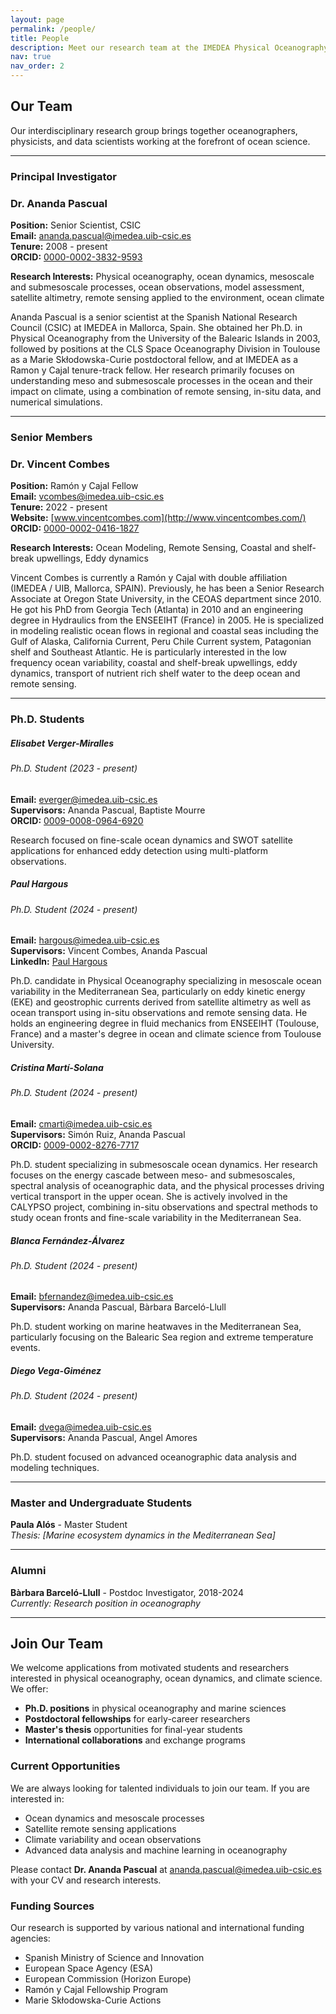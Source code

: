 ```yaml
---
layout: page
permalink: /people/
title: People
description: Meet our research team at the IMEDEA Physical Oceanography Laboratory
nav: true
nav_order: 2
---
```


<div class="people">

## Our Team

Our interdisciplinary research group brings together oceanographers, physicists, and data scientists working at the forefront of ocean science.

---

### Principal Investigator

### Dr. Ananda Pascual

**Position:** Senior Scientist, CSIC  
**Email:** [ananda.pascual@imedea.uib-csic.es](mailto:ananda.pascual@imedea.uib-csic.es)  
**Tenure:** 2008 - present  
**ORCID:** [0000-0002-3832-9593](https://orcid.org/0000-0002-3832-9593)  

**Research Interests:** Physical oceanography, ocean dynamics, mesoscale and submesoscale processes, ocean observations, model assessment, satellite altimetry, remote sensing applied to the environment, ocean climate

Ananda Pascual is a senior scientist at the Spanish National Research Council (CSIC) at IMEDEA in Mallorca, Spain. She obtained her Ph.D. in Physical Oceanography from the University of the Balearic Islands in 2003, followed by positions at the CLS Space Oceanography Division in Toulouse as a Marie Skłodowska-Curie postdoctoral fellow, and at IMEDEA as a Ramon y Cajal tenure-track fellow. Her research primarily focuses on understanding meso and submesoscale processes in the ocean and their impact on climate, using a combination of remote sensing, in-situ data, and numerical simulations.

---

### Senior Members

### Dr. Vincent Combes

**Position:** Ramón y Cajal Fellow  
**Email:** [vcombes@imedea.uib-csic.es](mailto:vcombes@imedea.uib-csic.es)  
**Tenure:** 2022 - present  
**Website:** [www.vincentcombes.com](http://www.vincentcombes.com/)  
**ORCID:** [0000-0002-0416-1827](https://orcid.org/0000-0002-0416-1827)  

**Research Interests:** Ocean Modeling, Remote Sensing, Coastal and shelf-break upwellings, Eddy dynamics

Vincent Combes is currently a Ramón y Cajal with double affiliation (IMEDEA / UIB, Mallorca, SPAIN). Previously, he has been a Senior Research Associate at Oregon State University, in the CEOAS department since 2010. He got his PhD from Georgia Tech (Atlanta) in 2010 and an engineering degree in Hydraulics from the ENSEEIHT (France) in 2005. He is specialized in modeling realistic ocean flows in regional and coastal seas including the Gulf of Alaska, California Current, Peru Chile Current system, Patagonian shelf and Southeast Atlantic. He is particularly interested in the low frequency ocean variability, coastal and shelf-break upwellings, eddy dynamics, transport of nutrient rich shelf water to the deep ocean and remote sensing.

---

### Ph.D. Students

<div class="people row">

<div class="person-card">
  <div class="card-body">
    <h5 class="card-title">Elisabet Verger-Miralles</h5>
    <h6 class="card-subtitle">Ph.D. Student (2023 - present)</h6>
    <div class="contact-info">
      <div><strong>Email:</strong> <a href="mailto:everger@imedea.uib-csic.es">everger@imedea.uib-csic.es</a></div>
      <div><strong>Supervisors:</strong> Ananda Pascual, Baptiste Mourre</div>
      <div><strong>ORCID:</strong> <a href="https://orcid.org/0009-0008-0964-6920">0009-0008-0964-6920</a></div>
    </div>
    <p class="card-text">Research focused on fine-scale ocean dynamics and SWOT satellite applications for enhanced eddy detection using multi-platform observations.</p>
  </div>
</div>

<div class="person-card">
  <div class="card-body">
    <h5 class="card-title">Paul Hargous</h5>
    <h6 class="card-subtitle">Ph.D. Student (2024 - present)</h6>
    <div class="contact-info">
      <div><strong>Email:</strong> <a href="mailto:hargous@imedea.uib-csic.es">hargous@imedea.uib-csic.es</a></div>
      <div><strong>Supervisors:</strong> Vincent Combes, Ananda Pascual</div>
      <div><strong>LinkedIn:</strong> <a href="https://www.linkedin.com/in/paul-hargous-964874195/">Paul Hargous</a></div>
    </div>
    <p class="card-text">Ph.D. candidate in Physical Oceanography specializing in mesoscale ocean variability in the Mediterranean Sea, particularly on eddy kinetic energy (EKE) and geostrophic currents derived from satellite altimetry as well as ocean transport using in-situ observations and remote sensing data. He holds an engineering degree in fluid mechanics from ENSEEIHT (Toulouse, France) and a master's degree in ocean and climate science from Toulouse University.</p>
  </div>
</div>

<div class="person-card">
  <div class="card-body">
    <h5 class="card-title">Cristina Martí-Solana</h5>
    <h6 class="card-subtitle">Ph.D. Student (2024 - present)</h6>
    <div class="contact-info">
      <div><strong>Email:</strong> <a href="mailto:cmarti@imedea.uib-csic.es">cmarti@imedea.uib-csic.es</a></div>
      <div><strong>Supervisors:</strong> Simón Ruiz, Ananda Pascual</div>
      <div><strong>ORCID:</strong> <a href="https://orcid.org/0009-0002-8276-7717">0009-0002-8276-7717</a></div>
    </div>
    <p class="card-text">Ph.D. student specializing in submesoscale ocean dynamics. Her research focuses on the energy cascade between meso- and submesoscales, spectral analysis of oceanographic data, and the physical processes driving vertical transport in the upper ocean. She is actively involved in the CALYPSO project, combining in-situ observations and spectral methods to study ocean fronts and fine-scale variability in the Mediterranean Sea.</p>
  </div>
</div>

<div class="person-card">
  <div class="card-body">
    <h5 class="card-title">Blanca Fernández-Álvarez</h5>
    <h6 class="card-subtitle">Ph.D. Student (2024 - present)</h6>
    <div class="contact-info">
      <div><strong>Email:</strong> <a href="mailto:bfernandez@imedea.uib-csic.es">bfernandez@imedea.uib-csic.es</a></div>
      <div><strong>Supervisors:</strong> Ananda Pascual, Bàrbara Barceló-Llull</div>
    </div>
    <p class="card-text">Ph.D. student working on marine heatwaves in the Mediterranean Sea, particularly focusing on the Balearic Sea region and extreme temperature events.</p>
  </div>
</div>

<div class="person-card">
  <div class="card-body">
    <h5 class="card-title">Diego Vega-Giménez</h5>
    <h6 class="card-subtitle">Ph.D. Student (2024 - present)</h6>
    <div class="contact-info">
      <div><strong>Email:</strong> <a href="mailto:dvega@imedea.uib-csic.es">dvega@imedea.uib-csic.es</a></div>
      <div><strong>Supervisors:</strong> Ananda Pascual, Angel Amores</div>
    </div>
    <p class="card-text">Ph.D. student focused on advanced oceanographic data analysis and modeling techniques.</p>
  </div>
</div>

</div>

---

### Master and Undergraduate Students

**Paula Alós** - Master Student  
*Thesis: [Marine ecosystem dynamics in the Mediterranean Sea]*

---

### Alumni

**Bàrbara Barceló-Llull** - Postdoc Investigator, 2018-2024  
*Currently: Research position in oceanography*

---

## Join Our Team

We welcome applications from motivated students and researchers interested in physical oceanography, ocean dynamics, and climate science. We offer:

- **Ph.D. positions** in physical oceanography and marine sciences
- **Postdoctoral fellowships** for early-career researchers
- **Master's thesis** opportunities for final-year students
- **International collaborations** and exchange programs

### Current Opportunities

We are always looking for talented individuals to join our team. If you are interested in:
- Ocean dynamics and mesoscale processes
- Satellite remote sensing applications
- Climate variability and ocean observations
- Advanced data analysis and machine learning in oceanography

Please contact **Dr. Ananda Pascual** at [ananda.pascual@imedea.uib-csic.es](mailto:ananda.pascual@imedea.uib-csic.es) with your CV and research interests.

### Funding Sources

Our research is supported by various national and international funding agencies:
- Spanish Ministry of Science and Innovation
- European Space Agency (ESA)
- European Commission (Horizon Europe)
- Ramón y Cajal Fellowship Program
- Marie Skłodowska-Curie Actions

</div>
